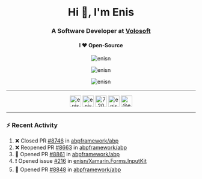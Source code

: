 <h1 align="center">Hi 👋, I'm Enis</h1>
<h3 align="center">A Software Developer at <a href="/volosoft">Volosoft</a></h3>

<h4 align="center"> I ❤ Open-Source</h4>

<p align="center"> <img src="https://komarev.com/ghpvc/?username=enisn" alt="enisn" /> </p>

<p align="center">
<img src="https://github-readme-stats.vercel.app/api/top-langs/?username=enisn&layout=compact" alt="enisn" />
</p>

<p align="center">
<img src="https://github-readme-stats.vercel.app/api?username=enisn&show_icons=true" alt="enisn" />
</p>

<hr />

<p align="center">
<a href="https://dev.to/enisn" target="blank"><img align="center" src="https://cdn.jsdelivr.net/npm/simple-icons@3.0.1/icons/dev-dot-to.svg" alt="enisn" height="30" width="30" /></a>
<a href="https://twitter.com/enisnecipoglu" target="blank"><img align="center" src="https://cdn.jsdelivr.net/npm/simple-icons@3.0.1/icons/twitter.svg" alt="enisnecipoglu" height="30" width="30" /></a>
<a href="https://stackoverflow.com/users/7200126" target="blank"><img align="center" src="https://cdn.jsdelivr.net/npm/simple-icons@3.0.1/icons/stackoverflow.svg" alt="7200126" height="30" width="30" /></a>
<a href="https://instagram.com/enisnecipoglu" target="blank"><img align="center" src="https://cdn.jsdelivr.net/npm/simple-icons@3.0.1/icons/instagram.svg" alt="enisnecipoglu" height="30" width="30" /></a>
<a href="https://medium.com/@enis.necipoglu" target="blank"><img align="center" src="https://cdn.jsdelivr.net/npm/simple-icons@3.0.1/icons/medium.svg" alt="@enis.necipoglu" height="30" width="30" /></a>
</p>

<hr />

### :zap: Recent Activity

<!--START_SECTION:activity-->
1. ❌ Closed PR [#8746](https://github.com/abpframework/abp/pull/8746) in [abpframework/abp](https://github.com/abpframework/abp)
2. ❌ Reopened PR [#8663](https://github.com/abpframework/abp/pull/8663) in [abpframework/abp](https://github.com/abpframework/abp)
3. 💪 Opened PR [#8861](https://github.com/abpframework/abp/pull/8861) in [abpframework/abp](https://github.com/abpframework/abp)
4. ❗️ Opened issue [#216](https://github.com/enisn/Xamarin.Forms.InputKit/issues/216) in [enisn/Xamarin.Forms.InputKit](https://github.com/enisn/Xamarin.Forms.InputKit)
5. 💪 Opened PR [#8848](https://github.com/abpframework/abp/pull/8848) in [abpframework/abp](https://github.com/abpframework/abp)
<!--END_SECTION:activity-->
